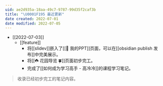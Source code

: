 ```yaml
---
uid: ae2d935a-18aa-49c7-9787-99d35f2caf3b
title: "\U0001F195 最近更新"
date created: 2022-07-01
date modified: 2022-07-05
---
```

- [[2022-07-03]]
	- [[feature]]
		- 将[[slidev]]嵌入了[[🎥 我的PPT]]页面，可以在[[obsidian publish 发布]]中完美展示。
		- 将[[☘️ 花园导览 🍀]]页面初步完工。
		- 完成了[[如何成为学习高手 - 高冷冷]]的课程学习笔记。

> 收录已经初步完工的笔记内容。
